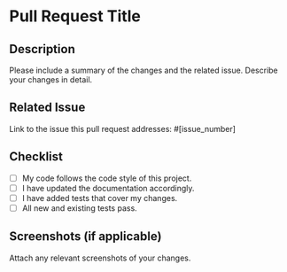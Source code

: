 # Pull Request Title

## Description
Please include a summary of the changes and the related issue. Describe your changes in detail.

## Related Issue
Link to the issue this pull request addresses: #[issue_number]

## Checklist
- [ ] My code follows the code style of this project.
- [ ] I have updated the documentation accordingly.
- [ ] I have added tests that cover my changes.
- [ ] All new and existing tests pass.

## Screenshots (if applicable)
Attach any relevant screenshots of your changes.
